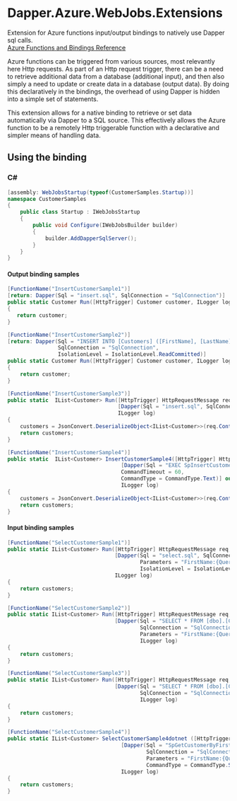 # Dapper.Azure.WebJobs.Extensions
Extension for Azure functions input/output bindings to natively use Dapper sql calls.  
[Azure Functions and Bindings Reference](https://docs.microsoft.com/en-us/azure/azure-functions/functions-triggers-bindings)

Azure functions can be triggered from various sources, most relevantly here Http requests.  As part of an Http request trigger, there can be a need to retrieve additional data from a database (additional input), and then also simply a need to update or create data in a database (output data).  By doing this declaratively in the bindings, the overhead of using Dapper is hidden into a simple set of statements.

This extension allows for a native binding to retrieve or set data automatically via Dapper to a SQL source.  This effectively allows the Azure function to be a remotely Http triggerable function with a declarative and simpler means of handling data.


## Using the binding
### C#

```csharp
[assembly: WebJobsStartup(typeof(CustomerSamples.Startup))]
namespace CustomerSamples
{
    public class Startup : IWebJobsStartup
    {
        public void Configure(IWebJobsBuilder builder)
        {
            builder.AddDapperSqlServer();
        }
    }
}
```

#### Output binding samples

```csharp 
[FunctionName("InsertCustomerSample1")]
[return: Dapper(Sql = "insert.sql", SqlConnection = "SqlConnection")]
public static Customer Run([HttpTrigger] Customer customer, ILogger log)
{
   return customer;
}
 ```

```csharp 
[FunctionName("InsertCustomerSample2")]
[return: Dapper(Sql = "INSERT INTO [Customers] ([FirstName], [LastName]) VALUES (@FirstName, @LastName)",
                SqlConnection = "SqlConnection",
                IsolationLevel = IsolationLevel.ReadCommitted)]
public static Customer Run([HttpTrigger] Customer customer, ILogger log)
{
    return customer;
}
```
  
```csharp
[FunctionName("InsertCustomerSample3")]
public static  IList<Customer> Run([HttpTrigger] HttpRequestMessage req,
                                   [Dapper(Sql = "insert.sql", SqlConnection = "SqlConnection")] out IList<Customer> customers,
                                   ILogger log)
{
    customers = JsonConvert.DeserializeObject<IList<Customer>>(req.Content.ReadAsStringAsync().Result);
    return customers;
}
```

```csharp
[FunctionName("InsertCustomerSample4")]
public static  IList<Customer> InsertCustomerSample4([HttpTrigger] HttpRequestMessage req,
                                    [Dapper(Sql = "EXEC SpInsertCustomer @FirstName, @LastName", SqlConnection = "SqlConnection",
                                    CommandTimeout = 60,
                                    CommandType = CommandType.Text)] out IList<Customer> customers,
                                    ILogger log)
{
    customers = JsonConvert.DeserializeObject<IList<Customer>>(req.Content.ReadAsStringAsync().Result);
    return customers;
}
```

#### Input binding samples

```csharp 
[FunctionName("SelectCustomerSample1")]
public static IList<Customer> Run([HttpTrigger] HttpRequestMessage req,
                                  [Dapper(Sql = "select.sql", SqlConnection = "SqlConnection", 
                                          Parameters = "FirstName:{Query.FirstName}",
                                          IsolationLevel = IsolationLevel.ReadCommitted)] IList<Customer> customers,
                                  ILogger log)
{
    return customers;
}
```
  
```csharp 
[FunctionName("SelectCustomerSample2")]
public static IList<Customer> Run([HttpTrigger] HttpRequestMessage req,
                                  [Dapper(Sql = "SELECT * FROM [dbo].[Customers] WHERE FirstName = @FirstName",
                                          SqlConnection = "SqlConnection", 
                                          Parameters = "FirstName:{Query.FirstName}")] IList<Customer> customers,
                                          ILogger log)
{
    return customers;
}
```
  
```csharp 
[FunctionName("SelectCustomerSample3")]
public static IList<Customer> Run([HttpTrigger] HttpRequestMessage req,
                                  [Dapper(Sql = "SELECT * FROM [dbo].[Customers]",
                                          SqlConnection = "SqlConnection")] IList<Customer> customers,
                                          ILogger log)
{
    return customers;
}
```

```csharp 
[FunctionName("SelectCustomerSample4")]
public static IList<Customer> SelectCustomerSample4dotnet ([HttpTrigger] HttpRequestMessage req,
                                    [Dapper(Sql = "SpGetCustomerByFirstname",
                                            SqlConnection = "SqlConnection",
                                            Parameters = "FirstName:{Query.FirstName}",
                                            CommandType = CommandType.StoredProcedure)] IList<Customer> customers,
                                    ILogger log)
{
    return customers;
}
```
